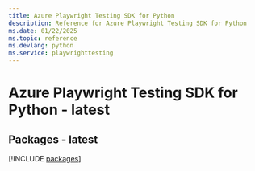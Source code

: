 ```yaml
---
title: Azure Playwright Testing SDK for Python
description: Reference for Azure Playwright Testing SDK for Python
ms.date: 01/22/2025
ms.topic: reference
ms.devlang: python
ms.service: playwrighttesting
---
```

# Azure Playwright Testing SDK for Python - latest
## Packages - latest
[!INCLUDE [packages](playwright-testing-index.md)]